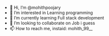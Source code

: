 - 👋 Hi, I’m @mohithpoojary
- 👀 I’m interested in Learning programming 
- 🌱 I’m currently learning Full stack development
- 💞️ I’m looking to collaborate on Job i guess
- 📫 How to reach me, instaid: mohith_99__

<!---
mohithpoojary/mohithpoojary is a ✨ special ✨ repository because its `README.md` (this file) appears on your GitHub profile.
You can click the Preview link to take a look at your changes.
--->

